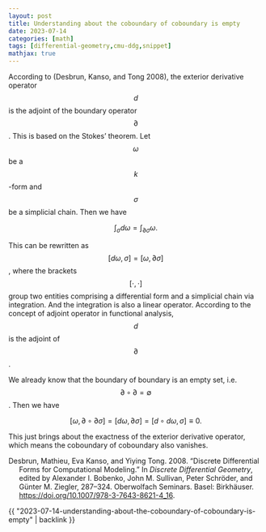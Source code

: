 ```yaml
---
layout: post
title: Understanding about the coboundary of coboundary is empty
date: 2023-07-14
categories: [math]
tags: [differential-geometry,cmu-ddg,snippet]
mathjax: true
---
```


According to (Desbrun, Kanso, and Tong 2008), the exterior derivative
operator $$d$$ is the adjoint of the boundary operator $$\partial$$.
This is based on the Stokes’ theorem. Let $$\omega$$ be a $$k$$-form and
$$\sigma$$ be a simplicial chain. Then we have


$$
\int_{\sigma} d\omega = \int_{\partial\sigma} \omega.
$$

This can be
rewritten as
$$\left[ d\omega, \sigma \right] = \left[ \omega, \partial\sigma \right]$$,
where the brackets $$[\cdot,\cdot]$$ group two entities comprising a
differential form and a simplicial chain via integration. And the
integration is also a linear operator. According to the concept of
adjoint operator in functional analysis, $$d$$ is the adjoint of
$$\partial$$.

We already know that the boundary of boundary is an empty set, i.e.
$$\partial \circ \partial = \emptyset$$. Then we have


$$
\left[ \omega, \partial\circ\partial\sigma \right] = \left[ d\omega, \partial\sigma \right] = \left[ d\circ d\omega, \sigma \right] \equiv 0.
$$


This just brings about the exactness of the exterior derivative
operator, which means the coboundary of coboundary also vanishes.

<div id="refs" class="references hanging-indent">

<div id="ref-DesbrunDiscrete2008" markdown="1">

Desbrun, Mathieu, Eva Kanso, and Yiying Tong. 2008. “Discrete
Differential Forms for Computational Modeling.” In *Discrete
Differential Geometry*, edited by Alexander I. Bobenko, John M.
Sullivan, Peter Schröder, and Günter M. Ziegler, 287–324. Oberwolfach
Seminars. Basel: Birkhäuser.
<https://doi.org/10.1007/978-3-7643-8621-4_16>.

</div>

</div>

{{ "2023-07-14-understanding-about-the-coboundary-of-coboundary-is-empty" | backlink }}
